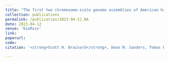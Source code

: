 ```yaml
---
title: "The first two chromosome-scale genome assemblies of American hazelnut enable comparative genomic analysis of the genus Corylus"
collection: publications
permalink: /publication/2023-04-12_BA
date: 2023-04-12
venue: 'bioRxiv'
link:
paperurl: 
code: 
citation: '<strong>Scott H. Brainard</strong>, Dean M. Sanders, Tomas Bruna, Shu Shenqiang, Julie C. Dawson, The first two chromosome-scale genome assemblies of American hazelnut enable comparative genomic analysis of the genus Corylus. <i>In Preparation</i> (2023)'

---
```


